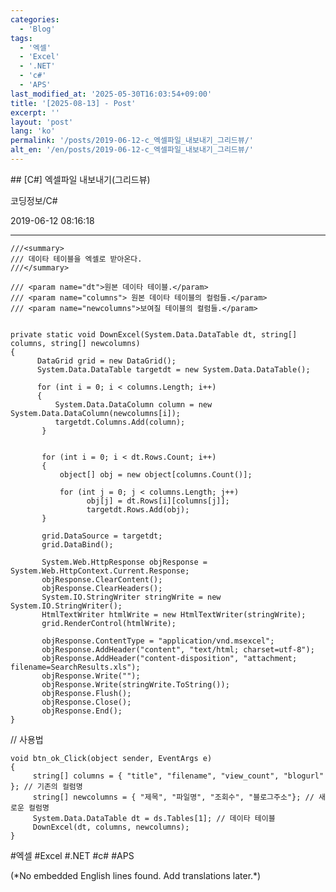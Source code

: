 ```yaml
---
categories:
  - 'Blog'
tags:
  - '엑셀'
  - 'Excel'
  - '.NET'
  - 'c#'
  - 'APS'
last_modified_at: '2025-05-30T16:03:54+09:00'
title: '[2025-08-13] - Post'
excerpt: ''
layout: 'post'
lang: 'ko'
permalink: '/posts/2019-06-12-c_엑셀파일_내보내기_그리드뷰/'
alt_en: '/en/posts/2019-06-12-c_엑셀파일_내보내기_그리드뷰/'
---
```


<div class="lang-panel lang-ko" lang="ko">
## [C#] 엑셀파일 내보내기(그리드뷰)

코딩정보/C#

2019-06-12 08:16:18

* * *
    
    
    ///<summary>
    /// 데이타 테이블을 엑셀로 받아온다.
    ///</summary>
    
    /// <param name="dt">원본 데이타 테이블.</param>
    /// <param name="columns"> 원본 데이타 테이블의 컬럼들.</param>
    /// <param name="newcolumns">보여질 테이블의 컬럼들.</param>
    
    
    private static void DownExcel(System.Data.DataTable dt, string[] columns, string[] newcolumns)
    {
          DataGrid grid = new DataGrid();
          System.Data.DataTable targetdt = new System.Data.DataTable();
    
          for (int i = 0; i < columns.Length; i++)
          {
              System.Data.DataColumn column = new System.Data.DataColumn(newcolumns[i]);
              targetdt.Columns.Add(column);
           }
    
    
           for (int i = 0; i < dt.Rows.Count; i++)
           {
               object[] obj = new object[columns.Count()];
    
               for (int j = 0; j < columns.Length; j++)
                     obj[j] = dt.Rows[i][columns[j]];
                     targetdt.Rows.Add(obj);
           }
    
           grid.DataSource = targetdt;
           grid.DataBind();
    
           System.Web.HttpResponse objResponse = System.Web.HttpContext.Current.Response;
           objResponse.ClearContent();
           objResponse.ClearHeaders();
           System.IO.StringWriter stringWrite = new System.IO.StringWriter();
           HtmlTextWriter htmlWrite = new HtmlTextWriter(stringWrite);
           grid.RenderControl(htmlWrite);
    
           objResponse.ContentType = "application/vnd.msexcel";
           objResponse.AddHeader("content", "text/html; charset=utf-8");
           objResponse.AddHeader("content-disposition", "attachment; filename=SearchResults.xls");
           objResponse.Write("");
           objResponse.Write(stringWrite.ToString());
           objResponse.Flush();
           objResponse.Close();
           objResponse.End();
    }

// 사용법

    
    
    void btn_ok_Click(object sender, EventArgs e)
    {
         string[] columns = { "title", "filename", "view_count", "blogurl" }; // 기존의 컬럼명
         string[] newcolumns = { "제목", "파일명", "조회수", "블로그주소"}; // 새로운 컬럼명
         System.Data.DataTable dt = ds.Tables[1]; // 데이타 테이블
         DownExcel(dt, columns, newcolumns);
    }

  

#엑셀 #Excel #.NET #c# #APS


</div>
<div class="lang-panel lang-en" lang="en">
(*No embedded English lines found. Add translations later.*)

</div>

